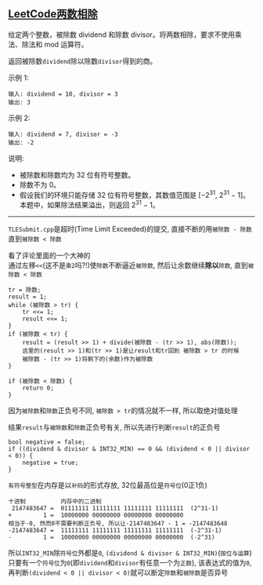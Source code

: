 ## [LeetCode两数相除](https://leetcode-cn.com/problems/divide-two-integers/)

给定两个整数，被除数 dividend 和除数 divisor。将两数相除，要求不使用乘法、除法和 mod 运算符。

返回被除数`dividend`除以除数`divisor`得到的商。

示例 1:
```
输入: dividend = 10, divisor = 3
输出: 3
```
示例 2:
```
输入: dividend = 7, divisor = -3
输出: -2
```
说明:
- 被除数和除数均为 32 位有符号整数。
- 除数不为 0。
- 假设我们的环境只能存储 32 位有符号整数，其数值范围是 [−2<sup>31</sup>,  2<sup>31</sup> − 1]。本题中，如果除法结果溢出，则返回 2<sup>31</sup> − 1。
***
`TLESubmit.cpp`是超时(Time Limit Exceeded)的提交, 直接不断的用`被除数 - 除数`直到`被除数 < 除数`
           
看了评论里面的一个大神的          
通过左移`<<`(这不是`乘2`吗?!)使`除数`不断逼近`被除数`, 然后让余数继续**除以**`除数`, 直到`被除数 < 除数`
```
tr = 除数;
result = 1;
while (被除数 > tr) {
    tr <<= 1;
    result <<= 1;
}
if (被除数 < tr) {
    result = (result >> 1) + divide(被除数 - (tr >> 1), abs(除数));
    这里的(result >> 1)和(tr >> 1)是让result和tr回到 被除数 > tr 的时候
    被除数 - (tr >> 1)将剩下的(余数)作为被除数
}
```
```
if (被除数 < 除数) {
    return 0;
}
```
因为`被除数`和`除数`正负号不同, `被除数 > tr`的情况就不一样, 所以取绝对值处理           

结果`result`与`被除数`和`除数`正负号有关, 所以先进行判断`result`的正负号
```
bool negative = false;
if ((dividend & divisor & INT32_MIN) == 0 && (dividend < 0 || divisor < 0)) {
    negative = true;
}
```
`有符号整型`在内存是以`补码`的形式存放, 32位最高位是`符号位`(0正1负)
```
十进制          内存中的二进制
 2147483647 =  01111111 11111111 11111111 11111111  (2^31-1)
+         1 =  10000000 00000000 00000000 00000000
相当于-0, 然而0不需要判断正负号, 所以让-2147483647 - 1 = -2147483648
-2147483647 =  11111111 11111111 11111111 11111111  (-2^31-1)
-         1 =  10000000 00000000 00000000 00000000  (-2^31)
```
所以`INT32_MIN`除`符号位`外都是`0`, `(dividend & divisor & INT32_MIN)`(`按位与运算`)只要有一个`符号位`为`0`(即`dividend`和`divisor`有任意一个为`正数`), 该表达式的值为`0`, 再判断`(dividend < 0 || divisor < 0)`就可以断定`除数`和`被除数`是否异号